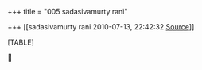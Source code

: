 +++
title = "005 sadasivamurty rani"

+++
[[sadasivamurty rani	2010-07-13, 22:42:32 [Source](https://groups.google.com/g/bvparishat/c/v4rv-Vt0vho)]]



[TABLE]



